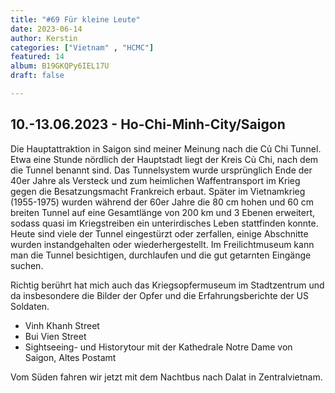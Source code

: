 ```yaml
---
title: "#69 Für kleine Leute"
date: 2023-06-14
author: Kerstin
categories: ["Vietnam" , "HCMC"]
featured: 14
album: B19GKQPy6IEL17U
draft: false

---
```


## 10.-13.06.2023 - Ho-Chi-Minh-City/Saigon

Die Hauptattraktion in Saigon sind meiner Meinung nach die Củ Chi Tunnel. Etwa eine Stunde nördlich der Hauptstadt liegt der Kreis Củ Chi, nach dem die Tunnel benannt sind. Das Tunnelsystem wurde ursprünglich Ende der 40er Jahre als Versteck und zum heimlichen Waffentransport im Krieg gegen die Besatzungsmacht Frankreich erbaut. Später im Vietnamkrieg (1955-1975) wurden während der 60er Jahre die 80 cm hohen und 60 cm breiten Tunnel auf eine Gesamtlänge von 200 km und 3 Ebenen erweitert, sodass quasi im Kriegstreiben ein unterirdisches Leben stattfinden konnte. Heute sind viele der Tunnel eingestürzt oder zerfallen, einige Abschnitte wurden instandgehalten oder wiederhergestellt. Im Freilichtmuseum kann man die Tunnel besichtigen, durchlaufen und die gut getarnten Eingänge suchen.

Richtig berührt hat mich auch das Kriegsopfermuseum im Stadtzentrum und da insbesondere die Bilder der Opfer und die Erfahrungsberichte der US Soldaten.

- Vinh Khanh Street
- Bui Vien Street
- Sightseeing- und Historytour mit der Kathedrale Notre Dame von Saigon, Altes Postamt

Vom Süden fahren wir jetzt mit dem Nachtbus nach Dalat in Zentralvietnam.